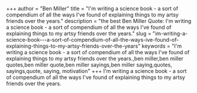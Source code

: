 +++
author = "Ben Miller"
title = "I'm writing a science book - a sort of compendium of all the ways I've found of explaining things to my artsy friends over the years."
description = "the best Ben Miller Quote: I'm writing a science book - a sort of compendium of all the ways I've found of explaining things to my artsy friends over the years."
slug = "im-writing-a-science-book---a-sort-of-compendium-of-all-the-ways-ive-found-of-explaining-things-to-my-artsy-friends-over-the-years"
keywords = "I'm writing a science book - a sort of compendium of all the ways I've found of explaining things to my artsy friends over the years.,ben miller,ben miller quotes,ben miller quote,ben miller sayings,ben miller saying,quotes, sayings,quote, saying, motivation"
+++
I'm writing a science book - a sort of compendium of all the ways I've found of explaining things to my artsy friends over the years.
